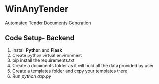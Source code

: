 # WinAnyTender
Automated Tender Documents Generation

## Code Setup- Backend

1. Install **Python** and **Flask**
2. Create python virtual environment
3. pip install the requirements.txt
4. Create a documents folder as it will hold all the data provided by user
5. Create a templates folder and copy your templates there
6. Run _python app.py_


